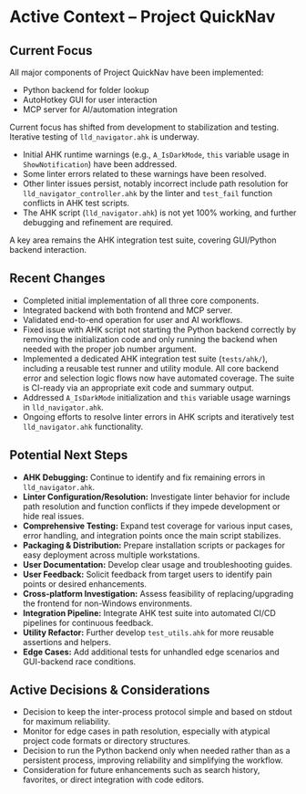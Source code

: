# Active Context – Project QuickNav

## Current Focus

All major components of Project QuickNav have been implemented:

- Python backend for folder lookup
- AutoHotkey GUI for user interaction
- MCP server for AI/automation integration

Current focus has shifted from development to stabilization and testing. Iterative testing of `lld_navigator.ahk` is underway.
- Initial AHK runtime warnings (e.g., `A_IsDarkMode`, `this` variable usage in `ShowNotification`) have been addressed.
- Some linter errors related to these warnings have been resolved.
- Other linter issues persist, notably incorrect include path resolution for `lld_navigator_controller.ahk` by the linter and `test_fail` function conflicts in AHK test scripts.
- The AHK script (`lld_navigator.ahk`) is not yet 100% working, and further debugging and refinement are required.

A key area remains the AHK integration test suite, covering GUI/Python backend interaction.

## Recent Changes

- Completed initial implementation of all three core components.
- Integrated backend with both frontend and MCP server.
- Validated end-to-end operation for user and AI workflows.
- Fixed issue with AHK script not starting the Python backend correctly by removing the initialization code and only running the backend when needed with the proper job number argument.
- Implemented a dedicated AHK integration test suite (`tests/ahk/`), including a reusable test runner and utility module. All core backend error and selection logic flows now have automated coverage. The suite is CI-ready via an appropriate exit code and summary output.
- Addressed `A_IsDarkMode` initialization and `this` variable usage warnings in `lld_navigator.ahk`.
- Ongoing efforts to resolve linter errors in AHK scripts and iteratively test `lld_navigator.ahk` functionality.

## Potential Next Steps

- **AHK Debugging:** Continue to identify and fix remaining errors in `lld_navigator.ahk`.
- **Linter Configuration/Resolution:** Investigate linter behavior for include path resolution and function conflicts if they impede development or hide real issues.
- **Comprehensive Testing:** Expand test coverage for various input cases, error handling, and integration points once the main script stabilizes.
- **Packaging & Distribution:** Prepare installation scripts or packages for easy deployment across multiple workstations.
- **User Documentation:** Develop clear usage and troubleshooting guides.
- **User Feedback:** Solicit feedback from target users to identify pain points or desired enhancements.
- **Cross-platform Investigation:** Assess feasibility of replacing/upgrading the frontend for non-Windows environments.
- **Integration Pipeline:** Integrate AHK test suite into automated CI/CD pipelines for continuous feedback.
- **Utility Refactor:** Further develop `test_utils.ahk` for more reusable assertions and helpers.
- **Edge Cases:** Add additional tests for unhandled edge scenarios and GUI-backend race conditions.

## Active Decisions & Considerations

- Decision to keep the inter-process protocol simple and based on stdout for maximum reliability.
- Monitor for edge cases in path resolution, especially with atypical project code formats or directory structures.
- Decision to run the Python backend only when needed rather than as a persistent process, improving reliability and simplifying the workflow.
- Consideration for future enhancements such as search history, favorites, or direct integration with code editors.